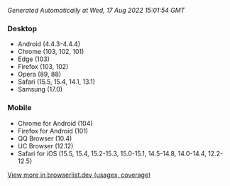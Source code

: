 _Generated Automatically at Wed, 17 Aug 2022 15:01:54 GMT_

### Desktop

- Android (4.4.3-4.4.4)
- Chrome (103, 102, 101)
- Edge (103)
- Firefox (103, 102)
- Opera (89, 88)
- Safari (15.5, 15.4, 14.1, 13.1)
- Samsung (17.0)

### Mobile

- Chrome for Android (104)
- Firefox for Android (101)
- QQ Browser (10.4)
- UC Browser (12.12)
- Safari for iOS (15.5, 15.4, 15.2-15.3, 15.0-15.1, 14.5-14.8, 14.0-14.4, 12.2-12.5)

[View more in browserlist.dev (usages, coverage)](https://browserslist.dev/?q=PjAuMiUsbm90IGRlYWQsbm90IG9wX21pbmkgYWxs)
